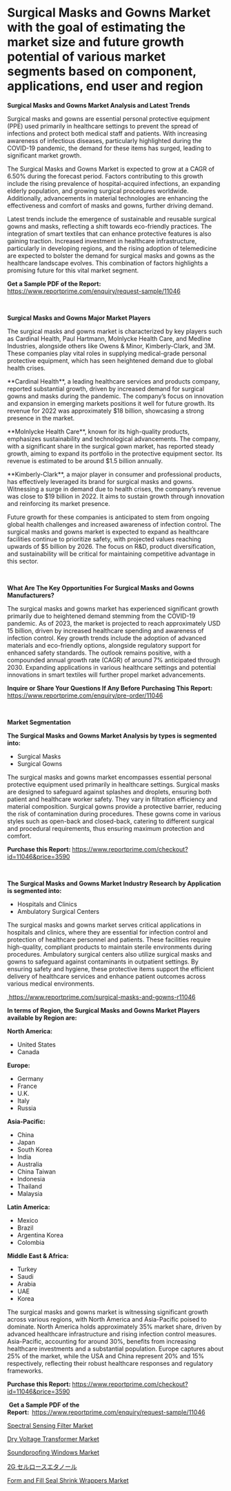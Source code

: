 <p><h1>Surgical Masks and Gowns Market with the goal of estimating the market size and future growth potential of various market segments based on component, applications, end user and region</h1></p><p><strong>Surgical Masks and Gowns Market Analysis and Latest Trends</strong></p>
<p><p>Surgical masks and gowns are essential personal protective equipment (PPE) used primarily in healthcare settings to prevent the spread of infections and protect both medical staff and patients. With increasing awareness of infectious diseases, particularly highlighted during the COVID-19 pandemic, the demand for these items has surged, leading to significant market growth.</p><p>The Surgical Masks and Gowns Market is expected to grow at a CAGR of 6.50% during the forecast period. Factors contributing to this growth include the rising prevalence of hospital-acquired infections, an expanding elderly population, and growing surgical procedures worldwide. Additionally, advancements in material technologies are enhancing the effectiveness and comfort of masks and gowns, further driving demand.</p><p>Latest trends include the emergence of sustainable and reusable surgical gowns and masks, reflecting a shift towards eco-friendly practices. The integration of smart textiles that can enhance protective features is also gaining traction. Increased investment in healthcare infrastructure, particularly in developing regions, and the rising adoption of telemedicine are expected to bolster the demand for surgical masks and gowns as the healthcare landscape evolves. This combination of factors highlights a promising future for this vital market segment.</p></p>
<p><strong>Get a Sample PDF of the Report:&nbsp;</strong> <a href="https://www.reportprime.com/enquiry/request-sample/11046">https://www.reportprime.com/enquiry/request-sample/11046</a></p>
<p>&nbsp;</p>
<p><strong>Surgical Masks and Gowns Major Market Players</strong></p>
<p><p>The surgical masks and gowns market is characterized by key players such as Cardinal Health, Paul Hartmann, Molnlycke Health Care, and Medline Industries, alongside others like Owens & Minor, Kimberly-Clark, and 3M. These companies play vital roles in supplying medical-grade personal protective equipment, which has seen heightened demand due to global health crises.</p><p>**Cardinal Health**, a leading healthcare services and products company, reported substantial growth, driven by increased demand for surgical gowns and masks during the pandemic. The company’s focus on innovation and expansion in emerging markets positions it well for future growth. Its revenue for 2022 was approximately $18 billion, showcasing a strong presence in the market.</p><p>**Molnlycke Health Care**, known for its high-quality products, emphasizes sustainability and technological advancements. The company, with a significant share in the surgical gown market, has reported steady growth, aiming to expand its portfolio in the protective equipment sector. Its revenue is estimated to be around $1.5 billion annually.</p><p>**Kimberly-Clark**, a major player in consumer and professional products, has effectively leveraged its brand for surgical masks and gowns. Witnessing a surge in demand due to health crises, the company’s revenue was close to $19 billion in 2022. It aims to sustain growth through innovation and reinforcing its market presence.</p><p>Future growth for these companies is anticipated to stem from ongoing global health challenges and increased awareness of infection control. The surgical masks and gowns market is expected to expand as healthcare facilities continue to prioritize safety, with projected values reaching upwards of $5 billion by 2026. The focus on R&D, product diversification, and sustainability will be critical for maintaining competitive advantage in this sector.</p></p>
<p>&nbsp;</p>
<p><strong>What Are The Key Opportunities For Surgical Masks and Gowns Manufacturers?</strong></p>
<p><p>The surgical masks and gowns market has experienced significant growth primarily due to heightened demand stemming from the COVID-19 pandemic. As of 2023, the market is projected to reach approximately USD 15 billion, driven by increased healthcare spending and awareness of infection control. Key growth trends include the adoption of advanced materials and eco-friendly options, alongside regulatory support for enhanced safety standards. The outlook remains positive, with a compounded annual growth rate (CAGR) of around 7% anticipated through 2030. Expanding applications in various healthcare settings and potential innovations in smart textiles will further propel market advancements.</p></p>
<p><strong>Inquire or Share Your Questions If Any Before Purchasing This Report:</strong> <a href="https://www.reportprime.com/enquiry/pre-order/11046">https://www.reportprime.com/enquiry/pre-order/11046</a></p>
<p>&nbsp;</p>
<p><strong>Market Segmentation</strong></p>
<p><strong>The Surgical Masks and Gowns Market Analysis by types is segmented into:</strong></p>
<p><ul><li>Surgical Masks</li><li>Surgical Gowns</li></ul></p>
<p><p>The surgical masks and gowns market encompasses essential personal protective equipment used primarily in healthcare settings. Surgical masks are designed to safeguard against splashes and droplets, ensuring both patient and healthcare worker safety. They vary in filtration efficiency and material composition. Surgical gowns provide a protective barrier, reducing the risk of contamination during procedures. These gowns come in various styles such as open-back and closed-back, catering to different surgical and procedural requirements, thus ensuring maximum protection and comfort.</p></p>
<p><strong>Purchase this Report:&nbsp;</strong><a href="https://www.reportprime.com/checkout?id=11046&price=3590">https://www.reportprime.com/checkout?id=11046&price=3590</a></p>
<p>&nbsp;</p>
<p><strong>The Surgical Masks and Gowns Market Industry Research by Application is segmented into:</strong></p>
<p><ul><li>Hospitals and Clinics</li><li>Ambulatory Surgical Centers</li></ul></p>
<p><p>The surgical masks and gowns market serves critical applications in hospitals and clinics, where they are essential for infection control and protection of healthcare personnel and patients. These facilities require high-quality, compliant products to maintain sterile environments during procedures. Ambulatory surgical centers also utilize surgical masks and gowns to safeguard against contaminants in outpatient settings. By ensuring safety and hygiene, these protective items support the efficient delivery of healthcare services and enhance patient outcomes across various medical environments.</p></p>
<p><a href="https://www.reportprime.com/surgical-masks-and-gowns-r11046">&nbsp;https://www.reportprime.com/surgical-masks-and-gowns-r11046</a></p>
<p><strong>In terms of Region, the Surgical Masks and Gowns Market Players available by Region are:</strong></p>
<p>
    <p> <strong> North America: </strong>
        <ul>
            <li>United States</li>
            <li>Canada</li>
        </ul>
        </p> 
    <p> <strong> Europe: </strong>
        <ul>
            <li>Germany</li>
            <li>France</li>
            <li>U.K.</li>
            <li>Italy</li>
            <li>Russia</li>
        </ul>
        </p> 
    <p> <strong> Asia-Pacific: </strong>
        <ul>
            <li>China</li>
            <li>Japan</li>
            <li>South Korea</li>
            <li>India</li>
            <li>Australia</li>
            <li>China Taiwan</li>
            <li>Indonesia</li>
            <li>Thailand</li>
            <li>Malaysia</li>
        </ul>
        </p> 
    <p> <strong> Latin America: </strong>
        <ul>
            <li>Mexico</li>
            <li>Brazil</li>
            <li>Argentina Korea</li>
            <li>Colombia</li>
        </ul>
        </p> 
    <p> <strong> Middle East & Africa: </strong>
        <ul>
            <li>Turkey</li>
            <li>Saudi</li>
            <li>Arabia</li>
            <li>UAE</li>
            <li>Korea</li>
        </ul>
    </p>
    </p>
<p><p>The surgical masks and gowns market is witnessing significant growth across various regions, with North America and Asia-Pacific poised to dominate. North America holds approximately 35% market share, driven by advanced healthcare infrastructure and rising infection control measures. Asia-Pacific, accounting for around 30%, benefits from increasing healthcare investments and a substantial population. Europe captures about 25% of the market, while the USA and China represent 20% and 15% respectively, reflecting their robust healthcare responses and regulatory frameworks.</p></p>
<p><strong>Purchase this Report: </strong><a href="https://www.reportprime.com/checkout?id=11046&price=3590">https://www.reportprime.com/checkout?id=11046&price=3590</a></p>
<p>&nbsp;<strong>Get a Sample PDF of the Report:&nbsp;&nbsp;</strong><a href="https://www.reportprime.com/enquiry/request-sample/11046">https://www.reportprime.com/enquiry/request-sample/11046</a></p>
<p><strong></strong></p>
<p><p><a href="https://github.com/GraceTurner587/Market-Research-Report-List-1/blob/main/spectral-sensing-filter-market.md">Spectral Sensing Filter Market</a></p><p><a href="https://medium.com/@stephaniewynterk14/in-the-dry-voltage-transformer-market-the-main-focus-is-on-keeping-costs-low-and-getting-the-67459f35f7dc">Dry Voltage Transformer Market</a></p><p><a href="https://www.linkedin.com/pulse/insights-soundproofing-windows-industry-market-financial-status-w3dae?trackingId=GxrNnjQ%2FSTeQQgUiUAPu7w%3D%3D">Soundproofing Windows Market</a></p><p><a href="https://medium.com/@novastamm2023/2g-cellulose-ethanol-market-%E3%81%AF-%E3%82%B3%E3%82%B9%E3%83%88%E7%AE%A1%E7%90%86%E3%81%A8%E5%8A%B9%E7%8E%87%E5%90%91%E4%B8%8A%E3%82%92%E5%84%AA%E5%85%88%E3%81%97%E3%81%BE%E3%81%99-%E3%81%95%E3%82%89%E3%81%AB-%E5%A0%B1%E5%91%8A%E6%9B%B8%E3%81%AF%E5%B8%82%E5%A0%B4%E3%81%AE%E9%9C%80%E8%A6%81%E9%9D%A2%E3%81%A8%E4%BE%9B%E7%B5%A6%E9%9D%A2%E3%81%AE%E4%B8%A1%E6%96%B9%E3%82%92%E3%82%AB%E3%83%90%E3%83%BC%E3%81%97%E3%81%A6%E3%81%84%E3%81%BE%E3%81%99-2g-cellulose-edf76a8acd8c?postPublishedType=initial">2G セルロースエタノール</a></p><p><a href="https://issuu.com/reportprime-2/docs/form-and-fill-seal-shrink-wrappers-_c2af083c4acd75">Form and Fill Seal Shrink Wrappers Market</a></p></p>
